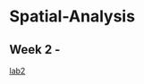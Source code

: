 # Spatial-Analysis

## Week 2 -
[lab2](https://clairekan.github.io/Spatial-Analysis/Week2/lab2.html)

